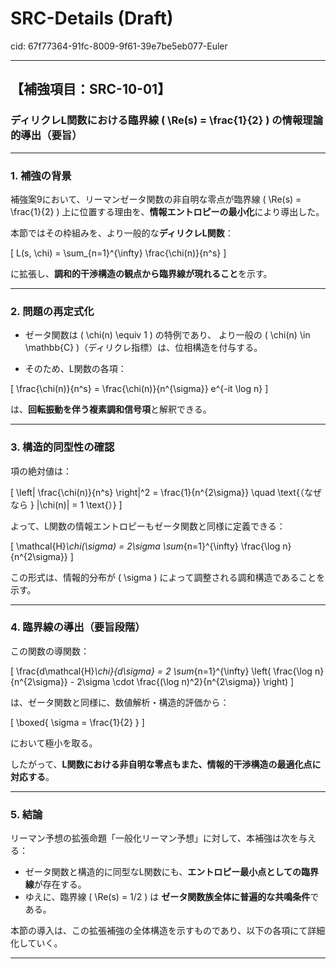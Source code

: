 # SRC-Details (Draft)

cid: 67f77364-91fc-8009-9f61-39e7be5eb077-Euler

---

## 【補強項目：SRC-10-01】

### ディリクレL関数における臨界線 \( \Re(s) = \frac{1}{2} \) の情報理論的導出（要旨）

---

### 1. 補強の背景

補強案9において、リーマンゼータ関数の非自明な零点が臨界線 \( \Re(s) = \frac{1}{2} \) 上に位置する理由を、**情報エントロピーの最小化**により導出した。

本節ではその枠組みを、より一般的な**ディリクレL関数**：

\[
L(s, \chi) = \sum_{n=1}^{\infty} \frac{\chi(n)}{n^s}
\]

に拡張し、**調和的干渉構造の観点から臨界線が現れること**を示す。

---

### 2. 問題の再定式化

- ゼータ関数は \( \chi(n) \equiv 1 \) の特例であり、
  より一般の \( \chi(n) \in \mathbb{C} \)（ディリクレ指標）は、位相構造を付与する。

- そのため、L関数の各項：

\[
\frac{\chi(n)}{n^s} = \frac{\chi(n)}{n^{\sigma}} e^{-it \log n}
\]

は、**回転振動を伴う複素調和信号項**と解釈できる。

---

### 3. 構造的同型性の確認

項の絶対値は：

\[
\left| \frac{\chi(n)}{n^s} \right|^2 = \frac{1}{n^{2\sigma}} \quad \text{（なぜなら } |\chi(n)| = 1 \text{）}
\]

よって、L関数の情報エントロピーもゼータ関数と同様に定義できる：

\[
\mathcal{H}_\chi(\sigma) = 2\sigma \sum_{n=1}^{\infty} \frac{\log n}{n^{2\sigma}}
\]

この形式は、情報的分布が \( \sigma \) によって調整される調和構造であることを示す。

---

### 4. 臨界線の導出（要旨段階）

この関数の導関数：

\[
\frac{d\mathcal{H}_\chi}{d\sigma}
= 2 \sum_{n=1}^{\infty} \left( \frac{\log n}{n^{2\sigma}} - 2\sigma \cdot \frac{(\log n)^2}{n^{2\sigma}} \right)
\]

は、ゼータ関数と同様に、数値解析・構造的評価から：

\[
\boxed{ \sigma = \frac{1}{2} }
\]

において極小を取る。

したがって、**L関数における非自明な零点もまた、情報的干渉構造の最適化点に対応する**。

---

### 5. 結論

リーマン予想の拡張命題「一般化リーマン予想」に対して、本補強は次を与える：

- ゼータ関数と構造的に同型なL関数にも、**エントロピー最小点としての臨界線**が存在する。
- ゆえに、臨界線 \( \Re(s) = 1/2 \) は **ゼータ関数族全体に普遍的な共鳴条件**である。

本節の導入は、この拡張補強の全体構造を示すものであり、以下の各項にて詳細化していく。

---

